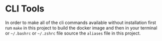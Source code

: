 # CLI Tools 

In order to make all of the cli commands available without installation first run `make` in this project to build the docker image and then in your terminal or `~/.bashrc` or `~/.zshrc` file source the `aliases` file in this project.

